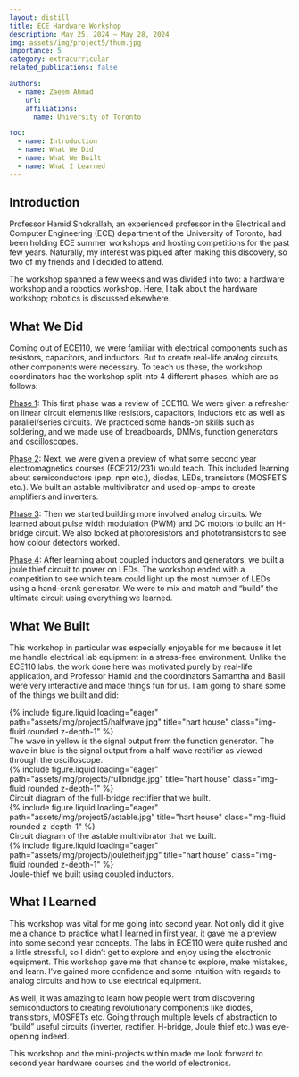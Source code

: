 ```yaml
---
layout: distill
title: ECE Hardware Workshop
description: May 25, 2024 — May 28, 2024
img: assets/img/project5/thum.jpg
importance: 5
category: extracurricular
related_publications: false

authors:
  - name: Zaeem Ahmad
    url: 
    affiliations:
      name: University of Toronto

toc:
  - name: Introduction
  - name: What We Did
  - name: What We Built
  - name: What I Learned
---
```


## Introduction

Professor Hamid Shokrallah, an experienced professor in the Electrical and Computer Engineering (ECE) department of the University of Toronto, had been holding ECE summer workshops and hosting competitions for the past few years. Naturally, my interest was piqued after making this discovery, so two of my friends and I decided to attend. 

The workshop spanned a few weeks and was divided into two: a hardware workshop and a robotics workshop. Here, I talk about the hardware workshop; robotics is discussed elsewhere.

## What We Did

Coming out of ECE110, we were familiar with electrical components such as resistors, capacitors, and inductors. But to create real-life analog circuits, other components were necessary. To teach us these, the workshop coordinators had the workshop split into 4 different phases, which are as follows:

<u>Phase 1</u>: This first phase was a review of ECE110. We were given a refresher on linear circuit elements like resistors, capacitors, inductors etc as well as parallel/series circuits. We practiced some hands-on skills such as soldering, and we made use of breadboards, DMMs, function generators and oscilloscopes. 

<u>Phase 2</u>: Next, we were given a preview of what some second year electromagnetics courses (ECE212/231) would teach. This included learning about semiconductors (pnp, npn etc.), diodes, LEDs, transistors (MOSFETS etc.). We built an astable multivibrator and used op-amps to create amplifiers and inverters. 

<u>Phase 3</u>: Then we started building more involved analog circuits. We learned about pulse width modulation (PWM) and DC motors to build an H-bridge circuit. We also looked at photoresistors and phototransistors to see how colour detectors worked.

<u>Phase 4</u>: After learning about coupled inductors and generators, we built a joule thief circuit to power on LEDs. The workshop ended with a competition to see which team could light up the most number of LEDs using a hand-crank generator. We were to mix and match and “build” the ultimate circuit using everything we learned.

## What We Built

This workshop in particular was especially enjoyable for me because it let me handle electrical lab equipment in a stress-free environment. Unlike the ECE110 labs, the work done here was motivated purely by real-life application, and Professor Hamid and the coordinators Samantha and Basil were very interactive and made things fun for us. I am going to share some of the things we built and did:

<div class="row">
    <div class="col-sm mt-3 mt-md-0">
        {% include figure.liquid loading="eager" path="assets/img/project5/halfwave.jpg" title="hart house" class="img-fluid rounded z-depth-1" %}
    </div>
</div>
<div class="caption">
    The wave in yellow is the signal output from the function generator. The wave in blue is the signal output from a half-wave rectifier as viewed through the oscilloscope.
</div>

<div class="row">
    <div class="col-sm mt-3 mt-md-0">
        {% include figure.liquid loading="eager" path="assets/img/project5/fullbridge.jpg" title="hart house" class="img-fluid rounded z-depth-1" %}
    </div>
</div>
<div class="caption">
    Circuit diagram of the full-bridge rectifier that we built.
</div>

<!-- 
[How capacitors are used to smoothen the fullbridge rectifier's output signal.](https://youtu.be/ctY8QRzDz8c) -->

<div class="row">
    <div class="col-sm mt-3 mt-md-0">
        {% include figure.liquid loading="eager" path="assets/img/project5/astable.jpg" title="hart house" class="img-fluid rounded z-depth-1" %}
    </div>
</div>
<div class="caption">
    Circuit diagram of the astable multivibrator that we built. 
</div>

<!-- 
| Here are a few videos showcasing the astable multivibrator, an inverting amplifier, and an H-bridge |
|------------|
| Video of astable multivibrator with two red LEDs |
| Red and blue LEDs (like a police car) |
| Blue, green, and white LEDs |
| Video showcase of inverting amplifier |
| Video showcase of H-bridge + PWM + DC motor | -->


<div class="row">
    <div class="col-sm mt-3 mt-md-0">
        {% include figure.liquid loading="eager" path="assets/img/project5/jouletheif.jpg" title="hart house" class="img-fluid rounded z-depth-1" %}
    </div>
</div>
<div class="caption">
    Joule-thief we built using coupled inductors.
</div>

## What I Learned

This workshop was vital for me going into second year. Not only did it give me a chance to practice what I learned in first year, it gave me a preview into some second year concepts. The labs in ECE110 were quite rushed and a little stressful, so I didn’t get to explore and enjoy using the electronic equipment. This workshop gave me that chance to explore, make mistakes, and learn. I’ve gained more confidence and some intuition with regards to analog circuits and how to use electrical equipment. 

As well, it was amazing to learn how people went from discovering semiconductors to creating revolutionary components like diodes, transistors, MOSFETs etc. Going through multiple levels of abstraction to “build” useful circuits (inverter, rectifier, H-bridge, Joule thief etc.) was eye-opening indeed. 

This workshop and the mini-projects within made me look forward to second year hardware courses and the world of electronics. 
